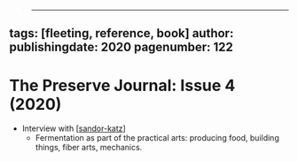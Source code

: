 > ---
tags: [fleeting, reference, book]
author: 
publishingdate: 2020
pagenumber: 122
---

# The Preserve Journal: Issue 4 (2020)

- Interview with [[sandor-katz]]
  - Fermentation as part of the practical arts: producing food, building things, fiber arts, mechanics.

[//begin]: # "Autogenerated link references for markdown compatibility"
[sandor-katz]: ../6-people/sandor-katz "Sandor Katz"
[//end]: # "Autogenerated link references"